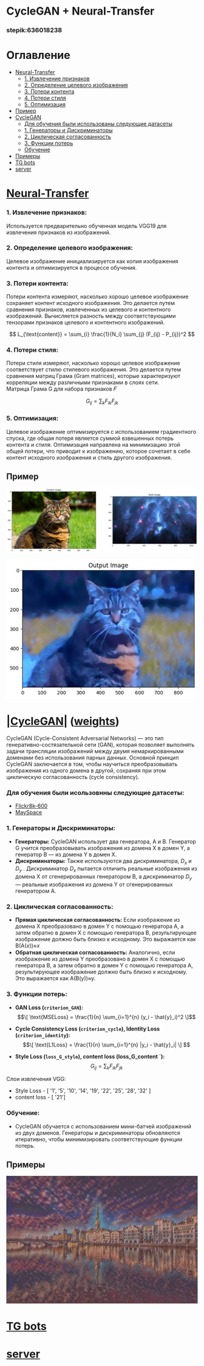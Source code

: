 # CycleGAN + Neural-Transfer             
### stepik:636018238

 # Оглавление

- [Neural-Transfer](#Neural-Transfer)
  - [1. Извлечение признаков](#1-извлечение-признаков)
  - [2. Определение целевого изображения](#2-определение-целевого-изображения)
  - [3. Потери контента](#3-потери-контента)
  - [4. Потери стиля](#4-потери-стиля)
  - [5. Оптимизация](#5-оптимизация)
- [Пример](#пример)
- [CycleGAN](cyclegan)
  - [Для обучения были использованы следующие датасеты](#для-обучения-были-использованы-следующие-датасеты)
  - [1. Генераторы и Дискриминаторы](#1-генераторы-и-дискриминаторы)
  - [2. Циклическая согласованность](#2-циклическая-согласованность)
  - [3. Функции потерь](#3-функции-потерь)
  - [Обучение](#обучение)
- [Примеры](#примеры)
- [TG bots](#tg-bots)
- [server](#server)

#  [Neural-Transfer ](https://github.com/R-Valentin-V/R-Valentin-V-CycleGAN-Neural-Transfer/blob/main/.ipynb/VGG%20Gram_matrix.ipynb)        
### 1. Извлечение признаков: 
Используется предварительно обученная модель VGG19 для извлечения признаков из изображений.  

### 2. Определение целевого изображения:

Целевое изображение инициализируется как копия изображения контента и оптимизируется в процессе обучения.

### 3. Потери контента:

Потери контента измеряют, насколько хорошо целевое изображение сохраняет контент исходного изображения. Это делается путем сравнения признаков, извлеченных из целевого и контентного изображений. Вычисляется разность между соответствующими тензорами признаков целевого и контентного изображений.

$$
L_{\text{content}} = \sum_{i} \frac{1}{N_i} \sum_{j} (F_{ij} - P_{ij})^2
$$

### 4. Потери стиля:

Потери стиля измеряют, насколько хорошо целевое изображение соответствует стилю стилевого изображения. Это делается путем сравнения матриц Грама (Gram matrices), которые характеризуют корреляции между различными признаками в слоях сети.        
Матрица Грама G для набора признаков 𝐹

$$
G_{ij} = \sum_{k} F_{ik} F_{jk}
$$

### 5. Оптимизация:

Целевое изображение оптимизируется с использованием градиентного спуска, где общая потеря является суммой взвешенных потерь контента и стиля. Оптимизация направлена на минимизацию этой общей потери, что приводит к изображению, которое сочетает в себе контент исходного изображения и стиль другого изображения.

## Пример 
![Input 1](https://github.com/R-Valentin-V/R-Valentin-V-CycleGAN-Neural-Transfer/raw/main/Images/input%201.png)
<p align="center">
  <img src="https://github.com/R-Valentin-V/R-Valentin-V-CycleGAN-Neural-Transfer/blob/main/Images/output_image%201.png" alt="output_image 1.png">
</p>     

      

#  |[CycleGAN](https://github.com/R-Valentin-V/R-Valentin-V-CycleGAN-Neural-Transfer/blob/main/.ipynb/CycleGAN_.ipynb)|        ([weights](https://drive.google.com/file/d/1nphc9T5y1GL74TnQlK9OgtR4G505vW59/view?usp=drive_link))

CycleGAN (Cycle-Consistent Adversarial Networks) — это тип генеративно-состязательной сети (GAN), которая позволяет выполнять задачи трансляции изображений между двумя немаркированными доменами без использования парных данных. Основной принцип CycleGAN заключается в том, чтобы научиться преобразовывать изображения из одного домена в другой, сохраняя при этом циклическую согласованность (cycle consistency).
### Для обучения были исользовнны следующие датасеты:     
   -    [Flickr8k-600](https://www.kaggle.com/datasets/xxxcccwork/flickr8k600)
   -    [MaySpace](https://drive.google.com/file/d/1HfLbigm6kblWgEtabgzlym3-DO9PfWwi/view?usp=drive_link)

### 1.  Генераторы и Дискриминаторы:    
 - **Генераторы:** CycleGAN использует два генератора, A и B. Генератор G учится преобразовывать изображения из домена X в домен Y, а генератор B — из домена Y в домен X.
 -  **Дискриминаторы:** Также используются два дискриминатора, $D_x$ и $D_y$ . Дискриминатор $D_x$ пытается отличить реальные изображения из домена X от сгенерированных генератором B, а дискриминатор $D_y$  — реальные изображения из домена Y от сгенерированных генератором A.

### 2. Циклическая согласованность:

- **Прямая циклическая согласованность:** Если изображение из домена X преобразовано в домен Y с помощью генератора A, а затем обратно в домен X с помощью генератора B, результирующее изображение должно быть близко к исходному. Это выражается как B(A(𝑥))≈𝑥 
- **Обратная циклическая согласованность:** Аналогично, если изображение из домена Y преобразовано в домен X с помощью генератора B, а затем обратно в домен Y с помощью генератора A, результирующее изображение должно быть близко к исходному. Это выражается как 
A(B(y))≈y.
### 3. Функции потерь:     

- **GAN Loss (`criterion_GAN`):**
   $$\[ \text{MSELoss} = \frac{1}{n} \sum_{i=1}^{n} (y_i - \hat{y}_i)^2 \]$$

- **Cycle Consistency Loss (`criterion_cycle`), Identity Loss (`criterion_identity`):**
    $$\[ \text{L1Loss} = \frac{1}{n} \sum_{i=1}^{n} |y_i - \hat{y}_i| \] $$


   
- **Style Loss (`loss_G_style`), content loss (loss_G_content `):**    
   $$G_{ij} = \sum_{k} F_{ik} F_{jk}$$

Слои извлечения VGG:
- Style Loss - [ '1', '5', '10', '14', '19', '22', '25', '28', '32' ] 
- content loss - [ '21']


### Обучение:
 - CycleGAN обучается с использованием мини-батчей изображений из двух доменов. Генераторы и дискриминаторы обновляются итеративно, чтобы минимизировать соответствующие функции потерь.
   
## Примеры
<p align="center">
  <img src="https://github.com/R-Valentin-V/R-Valentin-V-CycleGAN-Neural-Transfer/blob/main/Images/output_image%204.png" alt=output_image 4.png">
</p>       
 

#  [TG bots](https://github.com/R-Valentin-V/R-Valentin-V-CycleGAN-Neural-Transfer/blob/main/.py/bot.py)     

#  [server](https://github.com/R-Valentin-V/R-Valentin-V-CycleGAN-Neural-Transfer/blob/main/.py/server.py)    
